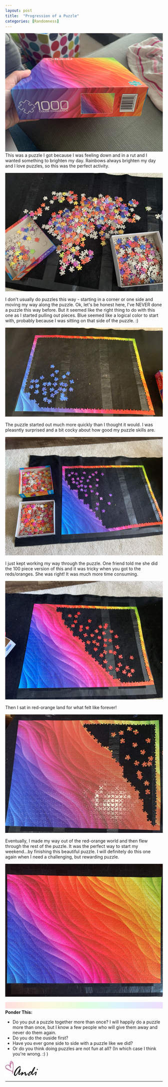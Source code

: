```yaml
---
layout: post
title:  "Progression of a Puzzle"
categories: [Randomness]
---
```

![puzzle](/images/Puzzle1.JPG)
This was a puzzle I got because I was feeling down and in a rut and I wanted something to brighten my day. Rainbows always brighten my day and I love puzzles, so this was the perfect activity. 

![puzzle](/images/Puzzle2.JPG)

I don't usually do puzzles this way - starting in a corner or one side and moving my way along the puzzle. Ok, let's be honest here, I've NEVER done a puzzle this way before. But it seemed like the right thing to do with this one as I started pulling out pieces. Blue seemed like a logical color to start with, probably because I was sitting on that side of the puzzle. :)

![puzzle](/images/Puzzle3.jpg)

The puzzle started out much more quickly than I thought it would. I was pleasntly surprised and a bit cocky about how good my puzzle skills are.

![puzzle](/images/Puzzle4.JPG)

I just kept working my way through the puzzle. One friend told me she did the 100 piece version of this and it was tricky when you got to the reds/oranges. She was right! It was much more time consuming. 

![puzzle](/images/Puzzle5.JPG)

Then I sat in red-orange land for what felt like forever!

![puzzle](/images/Puzzle6.JPG)

Eventually, I made my way out of the red-orange world and then flew through the rest of the puzzle. It was the perfect way to start my weekend...by finishing this beautiful puzzle. I will definitely do this one again when I need a challenging, but rewarding puzzle. 

![puzzle](/images/Puzzle7.jpg)

![header](/images/SkinnyRainbow.jpg)
**Ponder This:**
- Do you put a puzzle together more than once? I will happily do a puzzle more than once, but I know a few people who will give them away and never do them again. 
- Do you do the ouside first? 
- Have you ever gone side to side with a puzzle like we did?
- Or do you think doing puzzles are not fun at all? (In which case I think you're wrong. :) ) 

![andi](/images/andi.jpg)

----